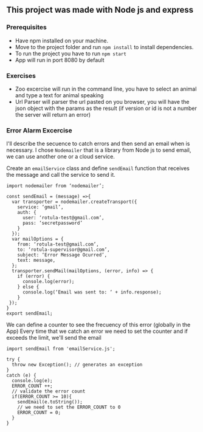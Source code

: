 ## This project was made with Node js and express

### Prerequisites

- Have npm installed on your machine.
- Move to the project folder and run ```npm install``` to install dependencies.
- To run the project you have to run ```npm start```
- App will run in port 8080 by default

### Exercises

- Zoo excercise will run in the command line, you have to select an animal and type a text for animal speaking
- Url Parser will parser the url pasted on you browser, you will have the json object with the params as the result (if version or id is not a number the server will return an error)

### Error Alarm Excercise

I'll describe the secuence to catch errors and then send an email when is necessary.
I chose `Nodemailer` that is a library from Node js to send email, we can use another one or a cloud service.

Create an `emailService` class and define `sendEmail` function that receives the message and call the service to send it.


```
import nodemailer from ‘nodemailer’;

const sendEmail = (message) =>{
  var transporter = nodemailer.createTransport({
    service: ‘gmail’,
    auth: {
      user: ‘rotula-test@gmail.com’,
      pass: ‘secretpassword’
    }
  });
  var mailOptions = {
    from: ‘rotula-test@gmail.com’,
    to: ‘rotula-supervisor@gmail.com’,
    subject: ‘Error Message Ocurred’,
    text: message,
  };
  transporter.sendMail(mailOptions, (error, info) => {
    if (error) {
      console.log(error);
    } else {
      console.log(‘Email was sent to: ‘ + info.response);
    }
 });
}
export sendEmail;
```

We can define a counter to see the frecuency of this error (globally in the App)
Every time that we catch an error we need to set the counter and if exceeds the limit, we'll send the email

```
import sendEmail from 'emailService.js';

try {
  throw new Exception(); // generates an exception
}
catch (e) {
  console.log(e);
  ERROR_COUNT ++;
  // validate the error count
  if(ERROR_COUNT >= 10){
    sendEmail(e.toString());
    // we need to set the ERROR_COUNT to 0
    ERROR_COUNT = 0;
  }
}
```